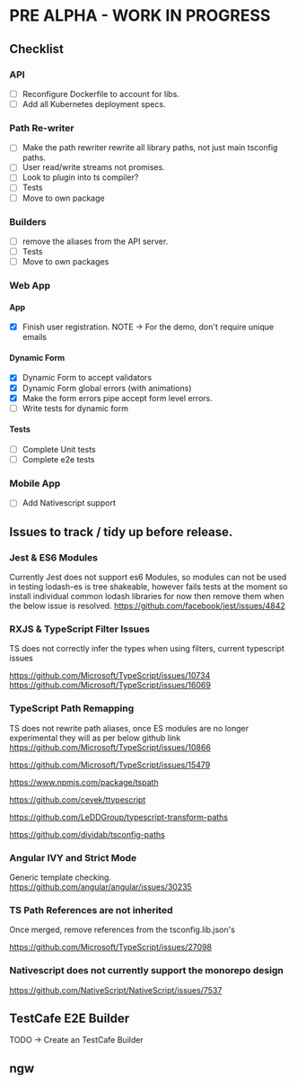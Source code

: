 # PRE ALPHA - WORK IN PROGRESS

## Checklist

### API

- [ ] Reconfigure Dockerfile to account for libs.
- [ ] Add all Kubernetes deployment specs.

### Path Re-writer

- [ ] Make the path rewriter rewrite all library paths, not just main tsconfig paths.
- [ ] User read/write streams not promises.
- [ ] Look to plugin into ts compiler?
- [ ] Tests
- [ ] Move to own package

### Builders

- [ ] remove the aliases from the API server.
- [ ] Tests
- [ ] Move to own packages

### Web App

#### App

- [x] Finish user registration. NOTE -> For the demo, don't require unique emails

#### Dynamic Form

- [x] Dynamic Form to accept validators
- [x] Dynamic Form global errors (with animations)
- [x] Make the form errors pipe accept form level errors.
- [ ] Write tests for dynamic form

#### Tests

- [ ] Complete Unit tests
- [ ] Complete e2e tests

### Mobile App

- [ ] Add Nativescript support

## Issues to track / tidy up before release.

### Jest & ES6 Modules

Currently Jest does not support es6 Modules, so modules can not be used in testing
lodash-es is tree shakeable, however fails tests at the moment so install individual common lodash libraries for now then remove them when
the below issue is resolved.
https://github.com/facebook/jest/issues/4842

### RXJS & TypeScript Filter Issues

TS does not correctly infer the types when using filters, current typescript issues

https://github.com/Microsoft/TypeScript/issues/10734
https://github.com/Microsoft/TypeScript/issues/16069

### TypeScript Path Remapping

TS does not rewrite path aliases, once ES modules are no longer experimental they will as per below github link
https://github.com/Microsoft/TypeScript/issues/10866

https://github.com/Microsoft/TypeScript/issues/15479

https://www.npmjs.com/package/tspath

https://github.com/cevek/ttypescript

https://github.com/LeDDGroup/typescript-transform-paths

https://github.com/dividab/tsconfig-paths

### Angular IVY and Strict Mode

Generic template checking.
https://github.com/angular/angular/issues/30235

### TS Path References are not inherited

Once merged, remove references from the tsconfig.lib.json's

https://github.com/Microsoft/TypeScript/issues/27098

### Nativescript does not currently support the monorepo design

https://github.com/NativeScript/NativeScript/issues/7537

## TestCafe E2E Builder

TODO -> Create an TestCafe Builder

## ngw
